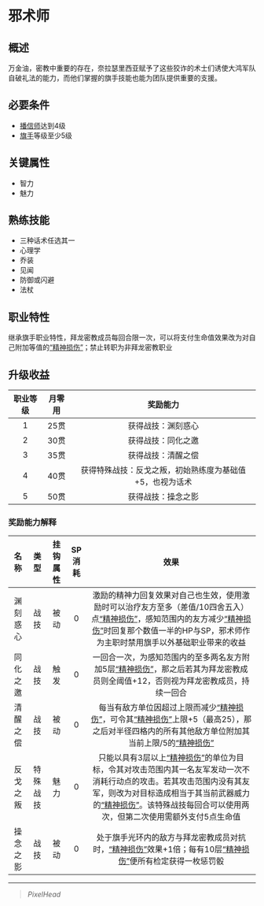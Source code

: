 # 邪术师

## 概述

万金油，密教中重要的存在，奈拉瑟里西亚赋予了这些狡诈的术士们诱使大鸿军队自破礼法的能力，而他们掌握的旗手技能也能为团队提供重要的支援。

## 必要条件

* <a href="../faithspreader" target="_blank">播信师</a>达到4级
* <a href="../../../basicJob/Standard-bearer" target="_blank">旗手</a>等级至少5级

## 关键属性

* 智力
* 魅力

## 熟练技能

* 三种话术任选其一
* 心理学
* 乔装
* 见闻
* 防御或闪避
* 法杖

## 职业特性

继承旗手职业特性，拜龙密教成员每回合限一次，可以将支付生命值效果改为对自己附加等值的<a href="../../../../status/mark/#精神损伤" target="_blank">“精神损伤”</a>；禁止转职为非拜龙密教职业

## 升级收益

职业等级|月零用|奖励能力
:--:|:--:|:--:
1|25贯|获得战技：渊刻惑心
2|30贯|获得战技：同化之邀
3|35贯|获得战技：清醒之偿
4|40贯|获得特殊战技：反戈之叛，初始熟练度为基础值+5，也视为话术
5|50贯|获得战技：操念之影

### 奖励能力解释

名称|类型|挂钩属性|SP消耗|效果
:--:|:--:|:--:|:--:|:--:
渊刻惑心|战技|被动|0|激励的精神力回复效果对自己也生效，使用激励时可以治疗友方至多（差值/10四舍五入）点<a href="../../../../status/mark/#精神损伤" target="_blank">“精神损伤”</a>，感知范围内的友方减少<a href="../../../../status/mark/#精神损伤" target="_blank">“精神损伤”</a>时回复那个数值一半的HP与SP，邪术师作为主职时禁用旗手以外基础职业带来的收益
同化之邀|战技|触发|0|一回合一次，为感知范围内的至多两名友方附加5层<a href="../../../../status/mark/#精神损伤" target="_blank">“精神损伤”</a>，那之后若其为拜龙密教成员则全阈值+12，否则视为拜龙密教成员，持续一回合
清醒之偿|战技|被动|0|每当有敌方单位因超过上限而减少<a href="../../../../status/mark/#精神损伤" target="_blank">“精神损伤”</a>，可令其<a href="../../../../status/mark/#精神损伤" target="_blank">“精神损伤”</a>上限+5（最高25），那之后对半径四格内的所有其他敌方单位附加其当前上限/5的<a href="../../../../status/mark/#精神损伤" target="_blank">“精神损伤”</a>
反戈之叛|特殊战技|魅力|0|只能以具有3层以上<a href="../../../../status/mark/#精神损伤" target="_blank">“精神损伤”</a>的单位为目标，令其对攻击范围内其一名友军发动一次不消耗行动点的攻击。若其攻击范围内没有其友军，则改为对目标造成相当于其当前武器威力的<a href="../../../../status/mark/#精神损伤" target="_blank">“精神损伤”</a>。该特殊战技每回合可以使用两次，但第二次使用需额外支付5点生命值
操念之影|战技|被动|0|处于旗手光环内的敌方与拜龙密教成员对抗时，<a href="../../../../status/mark/#精神损伤" target="_blank">“精神损伤”</a>效果+1倍；每有10层<a href="../../../../status/mark/#精神损伤" target="_blank">“精神损伤”</a>便所有检定获得一枚惩罚骰

---

> *PixelHead*